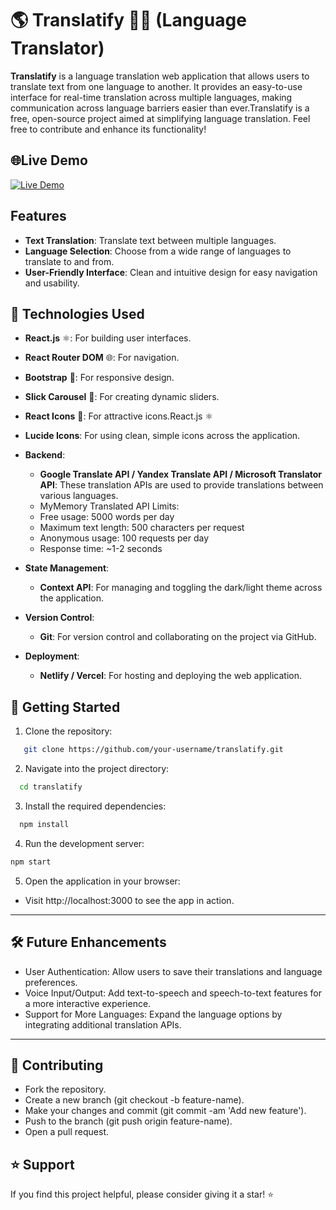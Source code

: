 # 🌎 Translatify 💬🔤 (Language Translator)

**Translatify** is a language translation web application that allows users to translate text from one language to another. It provides an easy-to-use interface for real-time translation across multiple languages, making communication across language barriers easier than ever.Translatify is a free, open-source project aimed at simplifying language translation. Feel free to contribute and enhance its functionality!
## 🌐Live Demo

[<img src="https://img.shields.io/badge/Live%20Demo-Click%20Here-brightgreen?style=for-the-badge&logo=appveyor" alt="Live Demo">](https://translatify-language-translator.vercel.app/)
## Features
- **Text Translation**: Translate text between multiple languages.
- **Language Selection**: Choose from a wide range of languages to translate to and from.
- **User-Friendly Interface**: Clean and intuitive design for easy navigation and usability.


## 🔧 Technologies Used

- **React.js** ⚛️: For building user interfaces.
- **React Router DOM** 🌐: For navigation.
- **Bootstrap** 🎨: For responsive design.
- **Slick Carousel** 🎢: For creating dynamic sliders.
- **React Icons** 🎨: For attractive icons.React.js ⚛️
- **Lucide Icons**: For using clean, simple icons across the application.

  
- **Backend**:  
  - **Google Translate API / Yandex Translate API / Microsoft Translator API**: These translation APIs are used to provide translations between various languages.
  - MyMemory Translated API Limits:
  - Free usage: 5000 words per day
  - Maximum text length: 500 characters per request
  - Anonymous usage: 100 requests per day
  - Response time: ~1-2 seconds
  
- **State Management**:  
  - **Context API**: For managing and toggling the dark/light theme across the application.
  
- **Version Control**:  
  - **Git**: For version control and collaborating on the project via GitHub.

- **Deployment**:  
  - **Netlify / Vercel**: For hosting and deploying the web application.

## 🚀 Getting Started

1. Clone the repository:
```bash
   git clone https://github.com/your-username/translatify.git
```
2. Navigate into the project directory:
```bash
  cd translatify
```
3. Install the required dependencies:
```bash
  npm install
```
4. Run the development server:
```bash
npm start
```
5. Open the application in your browser:
- Visit http://localhost:3000 to see the app in action.

---
## 🛠️ Future Enhancements
- User Authentication: Allow users to save their translations and language preferences.
- Voice Input/Output: Add text-to-speech and speech-to-text features for a more interactive experience.
- Support for More Languages: Expand the language options by integrating additional translation APIs.
---
## 🤝 Contributing
- Fork the repository.
- Create a new branch (git checkout -b feature-name).
- Make your changes and commit (git commit -am 'Add new feature').
- Push to the branch (git push origin feature-name).
- Open a pull request.

## ⭐ Support

If you find this project helpful, please consider giving it a star! ⭐
